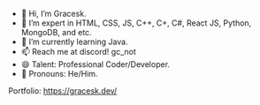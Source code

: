 - 👋 Hi, I’m Gracesk.
- 👀 I’m expert in HTML, CSS, JS, C++, C+, C#, React JS, Python, MongoDB, and etc. 
- 🌱 I’m currently learning Java.
- 📫 Reach me at discord! gc_not
- 😄 Talent: Professional Coder/Developer.
- 📘 Pronouns: He/Him.

Portfolio: https://gracesk.dev/
